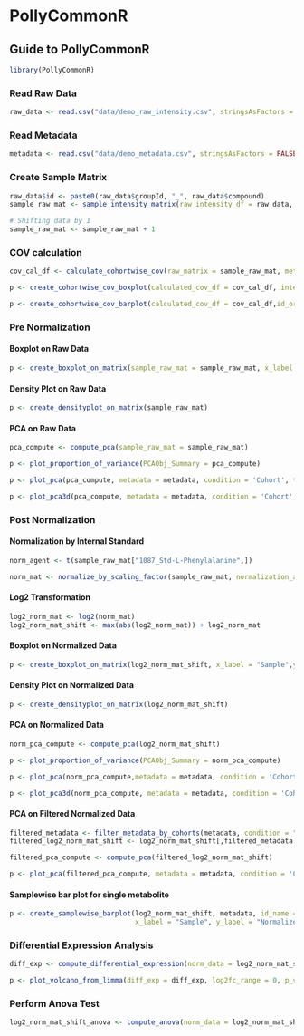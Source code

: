 # PollyCommonR

## Guide to PollyCommonR


```R
library(PollyCommonR)
```

### Read Raw Data


```R
raw_data <- read.csv("data/demo_raw_intensity.csv", stringsAsFactors = FALSE, check.names = FALSE)
```

### Read Metadata


```R
metadata <- read.csv("data/demo_metadata.csv", stringsAsFactors = FALSE)
```

### Create Sample Matrix


```R
raw_data$id <- paste0(raw_data$groupId, "_", raw_data$compound)
sample_raw_mat <- sample_intensity_matrix(raw_intensity_df = raw_data, metadata_df = metadata,rownames_col = "id")

# Shifting data by 1
sample_raw_mat <- sample_raw_mat + 1
```

### COV calculation


```R
cov_cal_df <- calculate_cohortwise_cov(raw_matrix = sample_raw_mat, metadata = metadata, cohort_col = "Cohort")
```

```R
p <- create_cohortwise_cov_boxplot(calculated_cov_df = cov_cal_df, interactive = FALSE)
```

```R
p <- create_cohortwise_cov_barplot(calculated_cov_df = cov_cal_df,id_order = '1087_Std-L-Phenylalanine', id_col = 'id')
```
 
### Pre Normalization

#### Boxplot on Raw Data


```R
p <- create_boxplot_on_matrix(sample_raw_mat = sample_raw_mat, x_label = "Sample",y_label = "Raw Intensity",title_label = "Boxplot on Raw Data")
``` 

#### Density Plot on Raw Data


```R
p <- create_densityplot_on_matrix(sample_raw_mat)
```

#### PCA on Raw Data


```R
pca_compute <- compute_pca(sample_raw_mat = sample_raw_mat)
```

```R
p <- plot_proportion_of_variance(PCAObj_Summary = pca_compute)
```

```R
p <- plot_pca(pca_compute, metadata = metadata, condition = 'Cohort', title_label = "PCA on Raw Data", interactive = FALSE)
```

```R
p <- plot_pca3d(pca_compute, metadata = metadata, condition = 'Cohort', pc_x = 1, pc_y = 2, pc_z = 3, title_label = "PCA on Raw Data")
```

### Post Normalization

#### Normalization by Internal Standard


```R
norm_agent <- t(sample_raw_mat["1087_Std-L-Phenylalanine",])
```


```R
norm_mat <- normalize_by_scaling_factor(sample_raw_mat, normalization_agent = norm_agent, scaling_factor_col = 1)
```


#### Log2 Transformation


```R
log2_norm_mat <- log2(norm_mat)
log2_norm_mat_shift <- max(abs(log2_norm_mat)) + log2_norm_mat
```

#### Boxplot on Normalized Data


```R
p <- create_boxplot_on_matrix(log2_norm_mat_shift, x_label = "Sample",y_label = "Normalized Intensity",title_label = "Boxplot on Normalized Data")
```


#### Density Plot on Normalized Data


```R
p <- create_densityplot_on_matrix(log2_norm_mat_shift)
```


#### PCA on Normalized Data


```R
norm_pca_compute <- compute_pca(log2_norm_mat_shift)
```
 

```R
p <- plot_proportion_of_variance(PCAObj_Summary = norm_pca_compute)
```


```R
p <- plot_pca(norm_pca_compute,metadata = metadata, condition = 'Cohort', title_label = "PCA on Normalized Data", interactive = FALSE)
```

```R
p <- plot_pca3d(norm_pca_compute, metadata = metadata, condition = 'Cohort', pc_x = 1, pc_y = 2, pc_z = 3, title_label = "PCA on Normalized Data")
```


#### PCA on Filtered Normalized Data


```R
filtered_metadata <- filter_metadata_by_cohorts(metadata, condition = "Cohort", selected_cohorts = c("Cohort_2", "Cohort_5", "Cohort_3"))
filtered_log2_norm_mat_shift <- log2_norm_mat_shift[,filtered_metadata[,1]]
```
  
```R
filtered_pca_compute <- compute_pca(filtered_log2_norm_mat_shift)
``` 

```R
p <- plot_pca(filtered_pca_compute, metadata = metadata, condition = 'Cohort', title_label = "PCA on Normalized Data", interactive = FALSE)
```


#### Samplewise bar plot for single metabolite


```R
p <- create_samplewise_barplot(log2_norm_mat_shift, metadata, id_name = "2_GMP", cohort_col = "Cohort",
                               x_label = "Sample", y_label = "Normalized Intensity",  title_label = "GMP")
```


### Differential Expression Analysis


```R
diff_exp <- compute_differential_expression(norm_data = log2_norm_mat_shift, metadata = metadata, cohort_col = 'Cohort', cohort_a = "Cohort_2", cohort_b = "Cohort_1", algo = "limma")


```


```R
p <- plot_volcano_from_limma(diff_exp = diff_exp, log2fc_range = 0, p_val_cutoff = 0.05, interactive = FALSE)
```
 
### Perform Anova Test


```R
log2_norm_mat_shift_anova <- compute_anova(norm_data = log2_norm_mat_shift, metadata = metadata, cohort_col = "Cohort")
```
    